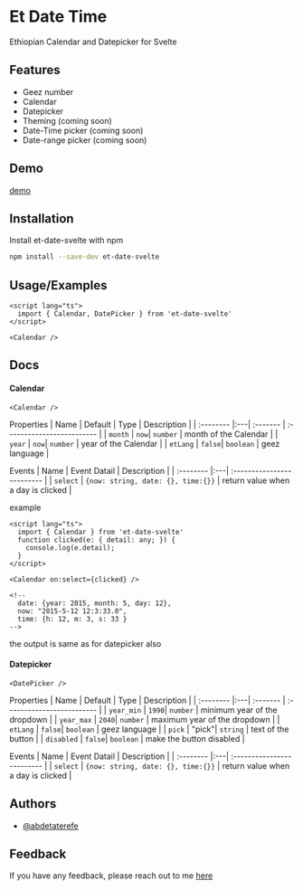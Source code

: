 # Et Date Time

Ethiopian Calendar and Datepicker for Svelte

## Features

- Geez number
- Calendar
- Datepicker
- Theming (coming soon)
- Date-Time picker (coming soon)
- Date-range picker (coming soon)

## Demo

[demo](https://et-date-svelte.vercel.app)

## Installation

Install et-date-svelte with npm

```bash
npm install --save-dev et-date-svelte
```

## Usage/Examples

```svelte
<script lang="ts">
  import { Calendar, DatePicker } from 'et-date-svelte'
</script>

<Calendar />
```

## Docs

#### Calendar

```svelte
<Calendar />
```

Properties
| Name | Default | Type | Description |
| :-------- |:---| :------- | :------------------------- |
| `month` | `now`| `number` | month of the Calendar |
| `year` | `now`| `number` | year of the Calendar |
| `etLang` | `false`| `boolean` | geez language |

Events
| Name | Event Datail | Description |
| :-------- |:---| :------------------------- |
| `select` | `{now: string, date: {}, time:{}}` | return value when a day is clicked |

example

```svelte
<script lang="ts">
  import { Calendar } from 'et-date-svelte'
  function clicked(e: { detail: any; }) {
    console.log(e.detail);
  }
</script>

<Calendar on:select={clicked} />

<!--
  date: {year: 2015, month: 5, day: 12},
  now: "2015-5-12 12:3:33.0",
  time: {h: 12, m: 3, s: 33 }
-->
```

the output is same as for datepicker also

#### Datepicker

```svelte
<DatePicker />
```

Properties
| Name | Default | Type | Description |
| :-------- |:---| :------- | :------------------------- |
| `year_min` | `1990`| `number` | minimum year of the dropdown |
| `year_max` | `2040`| `number` | maximum year of the dropdown |
| `etLang` | `false`| `boolean` | geez language |
| `pick` | "pick"| `string` | text of the button |
| `disabled` | `false`| `boolean` | make the button disabled |

Events
| Name | Event Datail | Description |
| :-------- |:---| :------------------------- |
| `select` | `{now: string, date: {}, time:{}}` | return value when a day is clicked |

## Authors

- [@abdetaterefe](https://www.github.com/abdetaterefe)

## Feedback

If you have any feedback, please reach out to me [here](https://t.me/abdetaterefe)
